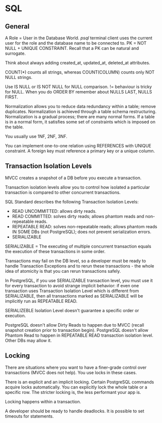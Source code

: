 # SQL

## General

A Role = User in the Database World.
*psql* terminal client uses the current user for the role and the database name to be connected to.
PK = NOT NULL + UNIQUE CONSTRAINT.
Recall that a PK can be natural and surrogate.

Think about always adding created_at, updated_at, deleted_at attributes.

COUNT(*) counts all strings, whereas COUNT(COLUMN) counts only NOT NULL strings.

Use IS NULL or IS NOT NULL for NULL comparison. != behaviour is tricky for NULL.
When you do ORDER BY remember about NULLS LAST, NULLS FIRST.

Normalization allows you to reduce data redundancy within a table; remove duplicates.
Normalization is achieved through a table schema restructuring.
Normalization is a gradual process; there are many normal forms.
If a table is in a normal form, it satisfies some set of constraints which is imposed on the table.

You usually use 1NF, 2NF, 3NF.

You can implement one-to-one relation using REFERENCES with UNIQUE constraint.
A foreign key must reference a primary key or a unique column.

## Transaction Isolation Levels

MVCC creates a snapshot of a DB before you execute a transaction.

Transaction isolation levels allow you to control how isolated a particular
transaction is compared to other concurrent transactions.

SQL Standard describes the following Transaction Isolation Levels:
* READ UNCOMMITTED: allows dirty reads.
* READ COMMITTED: solves dirty reads; allows phantom reads and non-repeatable reads.
* REPEATABLE READ: solves non-repeatable reads; allows phantom reads IN SOME DBs (not PostgreSQL); does not prevent serialization errors.
* SERIALIZABLE

SERIALIZABLE = The executing of multiple concurrent transaction equals the execution of these transactions in some order.

Transactions may fail on the DB level, so a developer must be ready to handle
Transaction Exceptions and to rerun these transactions - the whole idea
of atomicity is that you can rerun transactions safely.

In PostgreSQL, if you use SERIALIZABLE transaction level, you must use it for every transaction to avoid strange implicit behavior: if even one transaction
uses Transaction Isolation Level which is different from SERIALIZABLE,
then all transactions marked as SERIALIZABLE will be implicitly run
as REPEATABLE READ.

SERIALIZEBLE Isolation Level doesn't guarantee a specific order or execution.

PostgreSQL doesn't allow Dirty Reads to happen due to MVCC (recall snapshot creation prior to transaction begin).
PostgreSQL doesn't allow Phantom Read to happen in REPEATABLE READ transaction isolation level. Other DBs may allow it.

## Locking

There are situations where you want to have a finer-grade control over transactions (MVCC does not help).
You use locks in these cases.

There is an explicit and an implicit locking.
Certain PostgreSQL commands acquire locks automatically.
You can explicitly lock the whole table or a specific row.
The stricter locking is, the less performant your app is.

Locking happens within a transaction.

A developer should be ready to handle deadlocks.
It is possible to set timeouts for statements.

